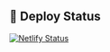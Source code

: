 ## 🚀 Deploy Status
[![Netlify Status](https://api.netlify.com/api/v1/badges/30472310-05d2-4084-ae63-9ceff56d5afb/deploy-status)](https://app.netlify.com/sites/zealous-goodall-0c51c6/deploys)
